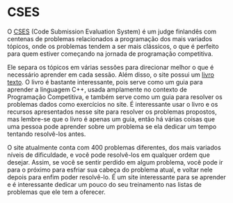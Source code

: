 # CSES

O <a href="https://cses.fi" target="_blank">CSES</a> (Code Submission Evaluation System) é um judge finlandês com centenas de problemas relacionados a programação dos mais variados tópicos, onde os problemas tendem a ser mais clássicos, o que é perfeito para quem estiver começando na jornada de programação competitiva.

Ele separa os tópicos em várias sessões para direcionar melhor o que é necessário aprender em cada sessão. Além disso, o site possui um <a href="https://cses.fi/book/book.pdf" target="_blank">livro texto</a>. O livro é bastante interessante, pois serve como um guia para aprender a linguagem C++, usada amplamente no contexto de Programação Competitiva, e também serve como um guia para resolver os problemas dados como exercícios no site. É interessante usar o livro e os recursos apresentados nesse site para resolver os problemas propostos, mas lembre-se que o livro é apenas um guia, então há várias coisas que uma pessoa pode aprender sobre um problema se ela dedicar um tempo tentando resolvê-los antes.

O site atualmente conta com $400$ problemas diferentes, dos mais variados níveis de dificuldade, e você pode resolvê-los em qualquer ordem que desejar. Assim, se você se sentir perdido em algum problema, você pode ir para o próximo para esfriar sua cabeça do problema atual, e voltar nele depois para enfim poder resolvê-lo. É um site interessante para se aprender e é interessante dedicar um pouco do seu treinamento nas listas de problemas que ele tem a oferecer.

<!-- ### Introductory Problems

Tópico que vai abordar ideias básicas:

* Problemas Ad-Hoc, ou seja, problemas que não dependem de nenhum conhecimento prévio para poderem ser resolvidos;
* Recursão (backtracking);
* Um pouco de matemática.

### Sorting and Searching

Aborda problemas que envolvem algoritmos de ordenação e algoritmos de busca:

* Uso da STL (set, map, queue, stack, priority queue)
* Busca binária (lower_bound, upper_bound, busca binária clássica e busca binária na resposta);
* Algoritmos gulosos.

### Dynamic Programming

Aborda problemas que envolvem o conceito de Programação Dinâmica, amplamente visto em problemas espalhados em outros sites. De forma mais específica:

* Programação Dinâmica básica (recursiva ou iterativa);
* Problema da Mochila (0-1, com peso);
* Maior Subsequência Crescente, caminhos em uma grid;
* Otimização de Programação Dinâmica

### Graph Algorithms

### Range Queries

### Tree Algorithms

### Mathematics -->